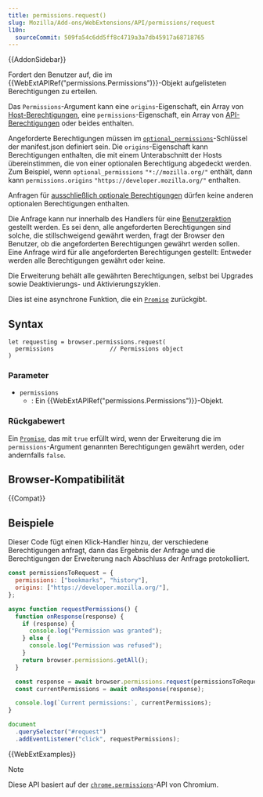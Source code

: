 ```yaml
---
title: permissions.request()
slug: Mozilla/Add-ons/WebExtensions/API/permissions/request
l10n:
  sourceCommit: 509fa54c6dd5ff8c4719a3a7db45917a68718765
---
```


{{AddonSidebar}}

Fordert den Benutzer auf, die im {{WebExtAPIRef("permissions.Permissions")}}-Objekt aufgelisteten Berechtigungen zu erteilen.

Das `Permissions`-Argument kann eine `origins`-Eigenschaft, ein Array von [Host-Berechtigungen](/de/docs/Mozilla/Add-ons/WebExtensions/manifest.json/permissions#host_permissions), eine `permissions`-Eigenschaft, ein Array von [API-Berechtigungen](/de/docs/Mozilla/Add-ons/WebExtensions/manifest.json/permissions#api_permissions) oder beides enthalten.

Angeforderte Berechtigungen müssen im [`optional_permissions`](/de/docs/Mozilla/Add-ons/WebExtensions/manifest.json/optional_permissions)-Schlüssel der manifest.json definiert sein. Die `origins`-Eigenschaft kann Berechtigungen enthalten, die mit einem Unterabschnitt der Hosts übereinstimmen, die von einer optionalen Berechtigung abgedeckt werden. Zum Beispiel, wenn `optional_permissions` `"*://mozilla.org/"` enthält, dann kann `permissions.origins` `"https://developer.mozilla.org/"` enthalten.

Anfragen für [ausschließlich optionale Berechtigungen](/de/docs/Mozilla/Add-ons/WebExtensions/manifest.json/optional_permissions#optional-only_permissions) dürfen keine anderen optionalen Berechtigungen enthalten.

Die Anfrage kann nur innerhalb des Handlers für eine [Benutzeraktion](/de/docs/Mozilla/Add-ons/WebExtensions/User_actions) gestellt werden. Es sei denn, alle angeforderten Berechtigungen sind solche, die stillschweigend gewährt werden, fragt der Browser den Benutzer, ob die angeforderten Berechtigungen gewährt werden sollen. Eine Anfrage wird für alle angeforderten Berechtigungen gestellt: Entweder werden alle Berechtigungen gewährt oder keine.

Die Erweiterung behält alle gewährten Berechtigungen, selbst bei Upgrades sowie Deaktivierungs- und Aktivierungszyklen.

Dies ist eine asynchrone Funktion, die ein [`Promise`](/de/docs/Web/JavaScript/Reference/Global_Objects/Promise) zurückgibt.

## Syntax

```js-nolint
let requesting = browser.permissions.request(
  permissions                // Permissions object
)
```

### Parameter

- `permissions`
  - : Ein {{WebExtAPIRef("permissions.Permissions")}}-Objekt.

### Rückgabewert

Ein [`Promise`](/de/docs/Web/JavaScript/Reference/Global_Objects/Promise), das mit `true` erfüllt wird, wenn der Erweiterung die im `permissions`-Argument genannten Berechtigungen gewährt werden, oder andernfalls `false`.

## Browser-Kompatibilität

{{Compat}}

## Beispiele

Dieser Code fügt einen Klick-Handler hinzu, der verschiedene Berechtigungen anfragt, dann das Ergebnis der Anfrage und die Berechtigungen der Erweiterung nach Abschluss der Anfrage protokolliert.

```js
const permissionsToRequest = {
  permissions: ["bookmarks", "history"],
  origins: ["https://developer.mozilla.org/"],
};

async function requestPermissions() {
  function onResponse(response) {
    if (response) {
      console.log("Permission was granted");
    } else {
      console.log("Permission was refused");
    }
    return browser.permissions.getAll();
  }

  const response = await browser.permissions.request(permissionsToRequest);
  const currentPermissions = await onResponse(response);

  console.log(`Current permissions:`, currentPermissions);
}

document
  .querySelector("#request")
  .addEventListener("click", requestPermissions);
```

{{WebExtExamples}}

> [!NOTE]
> Diese API basiert auf der [`chrome.permissions`](https://developer.chrome.com/docs/extensions/reference/api/permissions)-API von Chromium.
